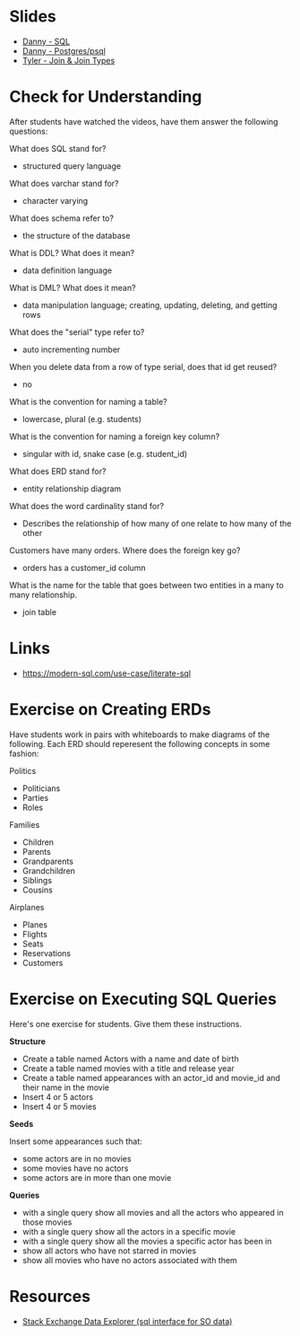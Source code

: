 # Slides

* [Danny - SQL](https://docs.google.com/presentation/d/1DfB36GeO9nJEs-7D1QIXkgQgjc7hyo2PZ6lQA-qkZwE/edit#slide=id.gd7ac0ef0a_0_8)
* [Danny - Postgres/psql](https://docs.google.com/presentation/d/1jlaTZqUeNDk_GvHMS5cqaoQgS03Ocj4t__jQsFHkqrs/edit?usp=sharing)
* [Tyler - Join & Join Types](http://slides.com/tylerbettilyon/jointypes/)

# Check for Understanding

After students have watched the videos, have them answer the following questions:

What does SQL stand for?

* structured query language

What does varchar stand for?

* character varying

What does schema refer to?

* the structure of the database

What is DDL? What does it mean?

* data definition language

What is DML? What does it mean?

* data manipulation language; creating, updating, deleting, and getting rows

What does the "serial" type refer to?

* auto incrementing number

When you delete data from a row of type serial, 
does that id get reused?

* no

What is the convention for naming a table?

* lowercase, plural (e.g. students)

What is the convention for naming a foreign key column?

* singular with id, snake case (e.g. student_id)

What does ERD stand for?

* entity relationship diagram

What does the word cardinality stand for?

* Describes the relationship of how many of one relate to how many of the other

Customers have many orders. Where does the foreign key go?

* orders has a customer_id column

What is the name for the table that goes between two entities in a many to many relationship.

* join table

# Links

* https://modern-sql.com/use-case/literate-sql

# Exercise on Creating ERDs

Have students work in pairs with whiteboards to make diagrams of the following. Each ERD should reperesent the following concepts in some fashion:

Politics

* Politicians
* Parties
* Roles

Families

* Children
* Parents
* Grandparents
* Grandchildren
* Siblings
* Cousins

Airplanes

* Planes
* Flights
* Seats
* Reservations
* Customers

# Exercise on Executing SQL Queries
Here's one exercise for students.  Give them these instructions.

**Structure**

- Create a table named Actors with a name and date of birth
- Create a table named movies with a title and release year
- Create a table named appearances with an actor_id and movie_id and their name in the movie
- Insert 4 or 5 actors
- Insert 4 or 5 movies

**Seeds**

Insert some appearances such that:

- some actors are in no movies
- some movies have no actors
- some actors are in more than one movie

**Queries**

- with a single query show all movies and all the actors who appeared in those movies
- with a single query show all the actors in a specific movie
- with a single query show all the movies a specific actor has been in
- show all actors who have not starred in movies
- show all movies who have no actors associated with them


# Resources
- [Stack Exchange Data Explorer (sql interface for SO data)](http://data.stackexchange.com/stackoverflow/query/new)